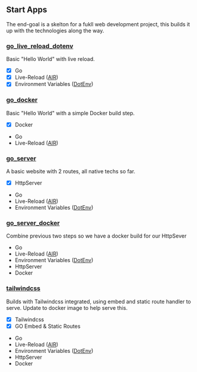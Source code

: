## Start Apps

The end-goal is a skelton for a fukll web development project, this builds it up with the technologies along the way.

### [go_live_reload_dotenv](./go_live_reload_dotenv)
Basic "Hello World" with live reload.
- [x] Go
- [x] Live-Reload ([AIR](https://github.com/air-verse/air))
- [x] Environment Variables ([DotEnv](https://github.com/joho/godotenv))

### [go_docker](./go_docker)
Basic "Hello World" with a simple Docker build step.

- [x] Docker
- Go
- Live-Reload ([AIR](https://github.com/air-verse/air))

### [go_server](./go_server)
A basic website with 2 routes, all native techs so far.

- [x] HttpServer
- Go
- Live-Reload ([AIR](https://github.com/air-verse/air))
- Environment Variables ([DotEnv](https://github.com/joho/godotenv))

### [go_server_docker](./go_server_docker)
Combine previous two steps so we have a docker build for our HttpSever

- Go
- Live-Reload ([AIR](https://github.com/air-verse/air))
- Environment Variables ([DotEnv](https://github.com/joho/godotenv))
- HttpServer
- Docker

### [tailwindcss](./tailwindcss)
Builds with Tailwindcss integrated, using embed and static route handler to serve.
Update to docker image to help serve this.

- [x] Tailwindcss
- [x] GO Embed & Static Routes
- Go
- Live-Reload ([AIR](https://github.com/air-verse/air))
- Environment Variables ([DotEnv](https://github.com/joho/godotenv))
- HttpServer
- Docker
